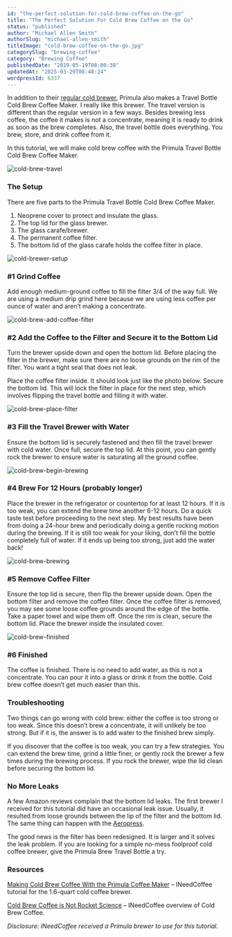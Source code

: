 ```yaml
---
id: "the-perfect-solution-for-cold-brew-coffee-on-the-go"
title: "The Perfect Solution For Cold Brew Coffee on the Go"
status: "published"
author: "Michael Allen Smith"
authorSlug: "michael-allen-smith"
titleImage: "cold-brew-coffee-on-the-go.jpg"
categorySlug: "brewing-coffee"
category: "Brewing Coffee"
publishedDate: "2019-05-19T08:00:38"
updatedAt: "2025-03-29T08:48:24"
wordpressId: 6337
---
```


In addition to their [regular cold brewer](http://ineedcoffee.com/making-cold-brew-coffee-with-the-primula-coffee-maker/), Primula also makes a Travel Bottle Cold Brew Coffee Maker. I really like this brewer. The travel version is different than the regular version in a few ways. Besides brewing less coffee, the coffee it makes is not a concentrate, meaning it is ready to drink as soon as the brew completes. Also, the travel bottle does everything. You brew, store, and drink coffee from it.

In this tutorial, we will make cold brew coffee with the Primula Travel Bottle Cold Brew Coffee Maker.

![cold-brew-travel](cold-brew-travel-503x650.jpg)

### The Setup

There are five parts to the Primula Travel Bottle Cold Brew Coffee Maker.

1.  Neoprene cover to protect and insulate the glass.
2.  The top lid for the glass brewer.
3.  The glass carafe/brewer.
4.  The permanent coffee filter.
5.  The bottom lid of the glass carafe holds the coffee filter in place.

![cold-brewer-setup](cold-brewer-setup-643x650.jpg)

### #1 Grind Coffee

Add enough medium-ground coffee to fill the filter 3/4 of the way full. We are using a medium drip grind here because we are using less coffee per ounce of water and aren’t making a concentrate.

![cold-brew-add-coffee-filter](cold-brew-add-coffee-filter-650x458.jpg)

### #2 Add the Coffee to the Filter and Secure it to the Bottom Lid

Turn the brewer upside down and open the bottom lid. Before placing the filter in the brewer, make sure there are no loose grounds on the rim of the filter. You want a tight seal that does not leak.

Place the coffee filter inside. It should look just like the photo below. Secure the bottom lid. This will lock the filter in place for the next step, which involves flipping the travel bottle and filling it with water.

![cold-brew-place-filter](cold-brew-place-filter-502x650.jpg)

### #3 Fill the Travel Brewer with Water

Ensure the bottom lid is securely fastened and then fill the travel brewer with cold water. Once full, secure the top lid. At this point, you can gently rock the brewer to ensure water is saturating all the ground coffee.

![cold-brew-begin-brewing](cold-brew-begin-brewing-439x650.jpg)

### #4 Brew For 12 Hours (probably longer)

Place the brewer in the refrigerator or countertop for at least 12 hours. If it is too weak, you can extend the brew time another 6-12 hours. Do a quick taste test before proceeding to the next step. My best results have been from doing a 24-hour brew and periodically doing a gentle rocking motion during the brewing. If it is still too weak for your liking, don’t fill the bottle completely full of water. If it ends up being too strong, just add the water back!

![cold-brew-brewing](cold-brew-brewing-479x650.jpg)

### #5 Remove Coffee Filter

Ensure the top lid is secure, then flip the brewer upside down. Open the bottom filter and remove the coffee filter. Once the coffee filter is removed, you may see some loose coffee grounds around the edge of the bottle. Take a paper towel and wipe them off. Once the rim is clean, secure the bottom lid. Place the brewer inside the insulated cover.

![cold-brew-finished](cold-brew-finished-513x650.jpg)

### #6 Finished

The coffee is finished. There is no need to add water, as this is not a concentrate. You can pour it into a glass or drink it from the bottle. Cold brew coffee doesn’t get much easier than this.

### Troubleshooting

Two things can go wrong with cold brew: either the coffee is too strong or too weak. Since this doesn’t brew a concentrate, it will unlikely be too strong. But if it is, the answer is to add water to the finished brew simply.

If you discover that the coffee is too weak, you can try a few strategies. You can extend the brew time, grind a little finer, or gently rock the brewer a few times during the brewing process. If you rock the brewer, wipe the lid clean before securing the bottom lid.

### No More Leaks

A few Amazon reviews complain that the bottom lid leaks. The first brewer I received for this tutorial did have an occasional leak issue. Usually, it resulted from loose grounds between the lip of the filter and the bottom lid. The same thing can happen with the [Aeropress](http://ineedcoffee.com/upside-aeropress-coffee-brewing-tutorial/).

The good news is the filter has been redesigned. It is larger and it solves the leak problem. If you are looking for a simple no-mess foolproof cold coffee brewer, give the Primula Brew Travel Bottle a try.

### Resources

[Making Cold Brew Coffee With the Primula Coffee Maker](http://ineedcoffee.com/making-cold-brew-coffee-with-the-primula-coffee-maker/) – INeedCoffee tutorial for the 1.6-quart cold coffee brewer.

[Cold Brew Coffee is Not Rocket Science](http://ineedcoffee.com/cold-brew-coffee-is-not-rocket-science/) – INeedCoffee overview of Cold Brew Coffee.

*Disclosure: INeedCoffee received a Primula brewer to use for this tutorial.*